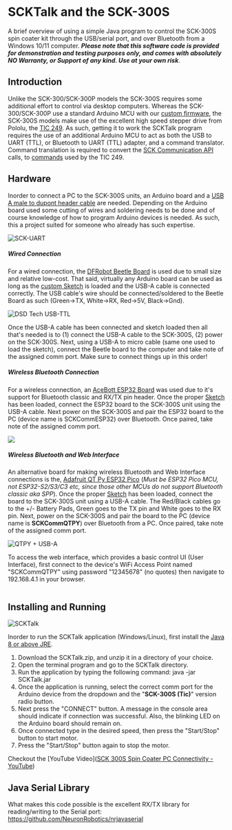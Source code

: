 SCKTalk and the SCK-300S
=======

A brief overview of using a simple Java program to control the SCK-300S spin coater kit through the USB/serial port, and over Bluetooth from a Windows 10/11 computer. ***Please note that this software code is provided for demonstration and testing purposes only, and comes with absolutely NO Warranty, or Support of any kind. Use at your own risk***.

## Introduction

Unlike the SCK-300/SCK-300P models the SCK-300S requires some additional effort to control via desktop computers. Whereas the SCK-300/SCK-300P use a standard Arduino MCU with our [custom firmware](https://github.com/ns96/MiM/tree/MiM_nano), the SCK-300S models make use of the excellent high speed stepper drive from Pololu, the [TIC 249](https://www.pololu.com/product/3138). As such, getting it to work the SCKTalk program requires the use of an additional Arduino MCU to act as both the USB to UART (TTL), or Bluetooth to UART (TTL) adapter, and a command translator.  Command translation is required to convert the [SCK Communication API](https://gist.github.com/ns96/ef95fd06573a871adfa1c4bed21eef43) calls, to [commands](https://www.pololu.com/docs/0J71) used by the TIC 249.

## Hardware

Inorder to connect a PC to the SCK-300S units, an Arduino board and a [USB A male to dupont header cable](https://www.amazon.com/gp/product/B06Y5RKMT8?th=1) are needed.  Depending on the Arduino board used some cutting of wires and soldering needs to be done and of course knowledge of how to program Arduino devices is needed.  As such, this a project suited for someone who already has such expertise.

![SCK-UART](Arduino_Boards.png)

##### Wired Connection

For a wired connection, the [DFRobot Beetle Board](https://www.dfrobot.com/product-1075.html) is used due to small size and relative low-cost. That said, virtually any Arduino board can be used as long as the [custom Sketch](SCKComm/SCKComm.ino) is loaded and the USB-A cable is connected correctly.  The USB cable's wire should be connected/soldered to the Beetle Board as such  (Green->TX, White->RX, Red->5V, Black->Gnd).

![DSD Tech USB-TTL](DFRobotBeetle.png)

Once the USB-A cable has been connected and sketch loaded then all that's needed is to (1) connect the USB-A cable to the SCK-300S, (2) power on the SCK-300S. Next, using a USB-A to micro cable (same one used to load the sketch), connect the Beetle board to the computer and take note of the assigned comm port. Make sure to connect things up in this order!  

##### Wireless Bluetooth Connection

For a wireless connection, an [AceBott ESP32 Board](https://a.co/d/4wHfQw6) was used due to it's support for Bluetooth classic and RX/TX pin header.  Once the proper [Sketch](SCKCommESP32/SCKCommESP32.ino) has been loaded, connect the ESP32 board to the SCK-300S unit using the USB-A cable. Next power on the SCK-300S and pair the ESP32 board to the PC (device name is SCKCommESP32) over Bluetooth. Once paired, take note of the assigned comm port.

![](AceBottESP32.jpg)

##### Wireless Bluetooth and Web Interface

An alternative board for making wireless Bluetooth and Web Interface connections is the, [Adafruit QT Py ESP32 Pico](https://www.adafruit.com/product/5395) (*Must be ESP32 Pico MCU, not ESP32-S2/S3/C3 etc, since those other MCUs do not support Bluetooth classic aka SPP*).  Once the proper [Sketch](SCKCommQTPY_ESP32\SCKCommQTPY_ESP32.ino) has been loaded, connect the board to the SCK-300S unit using a USB-A cable. The Red/Black cables go to the +/- Battery Pads, Green goes to  the TX pin and White goes to the RX pin.  Next, power on the SCK-300S and pair the board to the PC (device name is **SCKCommQTPY**) over Bluetooth from a PC. Once paired, take note of the assigned comm port.

![QTPY + USB-A](QTPY_01.png)

To access the web interface, which provides a basic control UI (User Interface), first connect to the device's WiFi Access Point named "SCKCommQTPY" using password "12345678" (no quotes) then navigate to 192.168.4.1 in your browser.

<img src="QTPY_02.png" title="" alt="" data-align="center">

## Installing and Running

![SCKTalk](SCKTalk.png)

Inorder to run the SCKTalk application (Windows/Linux), first install the [Java 8 or above JRE](https://www.java.com/en/download/).

1. Download the SCKTalk.zip, and unzip it in a directory of your choice.
2. Open the terminal program and go to the SCKTalk directory.
3. Run the application by typing the following command: java -jar SCKTalk.jar
4. Once the application is running, select the correct comm port for the Arduino device from the dropdown and the "**SCK-300S (Tic)**" version radio button.
5. Next press the "CONNECT" button. A message in the console area should indicate if connection was successful. Also, the blinking LED on the Arduino board should remain on.
6. Once connected type in the desired speed, then press the "Start/Stop" button to start motor.
7. Press the "Start/Stop" button again to stop the motor.

Checkout the [YouTube Video]([SCK 300S Spin Coater PC Connectivity - YouTube](https://youtu.be/YuBDu55Y0zg))

## Java Serial Library

What makes this code possible is the excellent RX/TX library for reading/writing to the Serial port: https://github.com/NeuronRobotics/nrjavaserial
